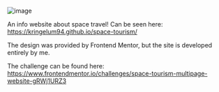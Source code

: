 ![image](https://user-images.githubusercontent.com/25913613/164800754-207f070f-aae2-45df-8bf6-ba4b778cd194.png)

An info website about space travel! Can be seen here: https://kringelum94.github.io/space-tourism/

The design was provided by Frontend Mentor, but the site is developed entirely by me. 

The challenge can be found here: https://www.frontendmentor.io/challenges/space-tourism-multipage-website-gRWj1URZ3

